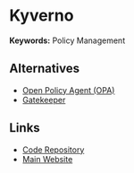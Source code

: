 # Kyverno

**Keywords:** Policy Management

## Alternatives

- [Open Policy Agent (OPA)](/open-policy-agent.md)
- [Gatekeeper](https://github.com/open-policy-agent/gatekeeper)

## Links

- [Code Repository](https://github.com/kyverno/kyverno)
- [Main Website](https://kyverno.io/)

<!--
https://artifacthub.io/packages/helm/kyverno/kyverno
-->
